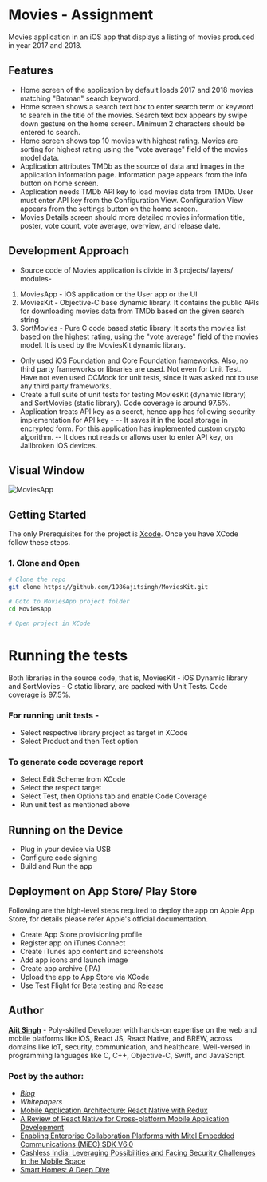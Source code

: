 # Movies - Assignment
Movies application in an iOS app that displays a listing of movies produced in year 2017 and 2018. 

## Features 
- Home screen of the application by default loads 2017 and 2018 movies matching "Batman" search keyword.
- Home screen shows a search text box to enter search term or keyword to search in the title of the movies. Search text box appears by swipe down gesture on the home screen. Minimum 2 characters should be entered to search. 
- Home screen shows top 10 movies with highest rating. Movies are sorting for highest rating using the "vote average" field of the movies model data. 
- Application attributes TMDb as the source of data and images in the application information page. Information page appears from the info button on home screen. 
- Application needs TMDb API key to load movies data from TMDb. User must enter API key from the Configuration View. Configuration View appears from the settings button on the home screen. 
- Movies Details screen should more detailed movies information title, poster, vote count, vote average, overview, and release date.

## Development Approach 
- Source code of Movies application is divide in 3 projects/ layers/ modules- 
1. MoviesApp - iOS application or the User app or the UI 
2. MoviesKit - Objective-C base dynamic library. It contains the public APIs for downloading movies data from TMDb based on the given search string
3. SortMovies - Pure C code based static library. It sorts the movies list based on the highest rating, using the "vote average" field of the movies model. It is used by the MoviesKit dynamic library. 
- Only used iOS Foundation and Core Foundation frameworks. Also, no third party frameworks or libraries are used. Not even for Unit Test. Have not even used OCMock for unit tests, since it was asked not to use any third party frameworks. 
- Create a full suite of unit tests for testing MoviesKit (dynamic library) and SortMovies (static library). Code coverage is around 97.5%. 
- Application treats API key as a secret, hence app has following security implementation for API key -
-- It saves it in the local storage in encrypted form. For this application has implemented custom crypto algorithm. 
-- It does not reads or allows user to enter API key, on Jailbroken iOS devices. 

## Visual Window
![MoviesApp](video/movies_app_flow.gif "Movies App Flow")

## Getting Started
The only Prerequisites for the project is [Xcode](https://developer.apple.com/xcode/). Once you have XCode follow these steps. 
### 1. Clone and Open
```bash
# Clone the repo
git clone https://github.com/1986ajitsingh/MoviesKit.git

# Goto to MoviesApp project folder
cd MoviesApp

# Open project in XCode
```

# Running the tests
Both libraries in the source code, that is, MoviesKit - iOS Dynamic library and SortMovies - C static library, are packed with Unit Tests. Code coverage is 97.5%. 
### For running unit tests - 
- Select respective library project as target in XCode 
- Select Product and then Test option 
### To generate code coverage report 
- Select Edit Scheme from XCode 
- Select the respect target 
- Select Test, then Options tab and enable Code Coverage 
- Run unit test as mentioned above 



## Running on the Device
- Plug in your device via USB
- Configure code signing
- Build and Run the app

## Deployment on App Store/ Play Store
Following are the high-level steps required to deploy the app on Apple App Store, for details please refer Apple's official documentation. 
- Create App Store provisioning profile  
- Register app on iTunes Connect
- Create iTunes app content and screenshots
- Add app icons and launch image 
- Create app archive (IPA)
- Upload the app to App Store via XCode 
- Use Test Flight for Beta testing and Release

## Author
[**Ajit Singh**](https://www.linkedin.com/in/1986ajitsingh/
) - Poly-skilled Developer with hands-on expertise on the web and mobile platforms like iOS, React JS, React Native, and BREW, across domains like IoT, security, communication, and healthcare. Well-versed in programming languages like C, C++, Objective-C, Swift, and JavaScript. 

### Post by the author: 
-  [*Blog*](https://www.globallogic.com/blogs/author/ajit-singh/)
- *Whitepapers*
- [Mobile Application Architecture: React Native with Redux](https://www.globallogic.com/gl_news/mobile-application-architecture-react-native-with-redux/)
- [A Review of React Native for Cross-platform Mobile Application Development](https://www.globallogic.com/gl_news/a-review-of-react-native-for-cross-platform/)
- [Enabling Enterprise Collaboration Platforms with Mitel Embedded Communications (MiEC) SDK V6.0](https://www.globallogic.com/gl_news/enabling-enterprise-collaboration-platforms-with-mitel-embedded-communications-miec-sdk-v6-0/)
- [Cashless India: Leveraging Possibilities and Facing Security Challenges In the Mobile Space](https://www.globallogic.com/gl_news/cashless-india-leveraging-possibilities-and-facing-security-challenges-in-the-mobile-space/)
- [Smart Homes: A Deep Dive](https://www.globallogic.com/gl_news/smart-homes-a-deep-dive/)

